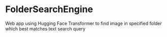 # FolderSearchEngine
Web app using Hugging Face Transformer to find image in specified folder which best matches text search query
